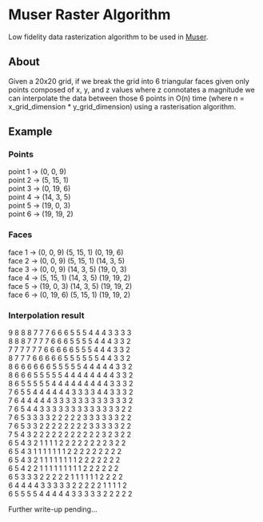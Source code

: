 # Muser Raster Algorithm
Low fidelity data rasterization algorithm to be used in [Muser](https://github.com/anthonymesa/Muser).

## About
Given a 20x20 grid, if we break the grid into 6 triangular faces given only points composed of x, y, and z values where z connotates a magnitude we can interpolate the data between those 6 points in O(n) time (where n = x_grid_dimension * y_grid_dimension) using a rasterisation algorithm.

## Example

### Points

point 1 -> (0, 0, 9)\
point 2 -> (5, 15, 1)\
point 3 -> (0, 19, 6)\
point 4 -> (14, 3, 5)\
point 5 -> (19, 0, 3)\
point 6 -> (19, 19, 2)

### Faces

face 1 -> (0, 0, 9)  (5, 15, 1) (0, 19, 6)\
face 2 -> (0, 0, 9)  (5, 15, 1) (14, 3, 5)\
face 3 -> (0, 0, 9)  (14, 3, 5) (19, 0, 3)\
face 4 -> (5, 15, 1) (14, 3, 5) (19, 19, 2)\
face 5 -> (19, 0, 3) (14, 3, 5) (19, 19, 2)\
face 6 -> (0, 19, 6) (5, 15, 1) (19, 19, 2)

### Interpolation result
9 8 8 8 7 7 7 6 6 6 5 5 5 4 4 4 3 3 3 3 \
8 8 8 7 7 7 7 6 6 6 5 5 5 5 4 4 4 3 3 2 \
7 7 7 7 7 7 6 6 6 6 6 5 5 5 4 4 4 3 3 2 \
8 7 7 7 6 6 6 6 6 5 5 5 5 5 5 4 4 3 3 2 \
8 6 6 6 6 6 6 5 5 5 5 5 4 4 4 4 4 3 3 2 \
8 6 6 6 5 5 5 5 5 4 4 4 4 4 4 4 4 3 3 2 \
8 6 5 5 5 5 5 4 4 4 4 4 4 4 4 4 3 3 3 2 \
7 6 5 5 4 4 4 4 4 4 3 3 3 3 4 4 3 3 3 2 \
7 6 4 4 4 4 4 3 3 3 3 3 3 3 3 3 3 3 3 2 \
7 6 5 4 4 3 3 3 3 3 3 3 3 3 3 3 3 3 2 2 \
7 6 5 3 3 3 3 2 2 2 2 2 3 3 3 3 3 3 2 2 \
7 6 5 3 3 2 2 2 2 2 2 2 2 3 3 3 3 3 2 2 \
7 5 4 3 2 2 2 2 2 2 2 2 2 2 2 3 2 3 2 2 \
6 5 4 3 2 1 1 1 1 2 2 2 2 2 2 2 2 3 2 2 \
6 5 4 3 1 1 1 1 1 1 1 2 2 2 2 2 2 2 2 2 \
6 5 4 3 2 1 1 1 1 1 1 1 1 2 2 2 2 2 2 2 \
6 5 4 2 2 1 1 1 1 1 1 1 1 1 2 2 2 2 2 2 \
6 5 3 3 3 2 2 2 2 2 1 1 1 1 1 1 2 2 2 2 \
6 4 4 4 4 3 3 3 3 3 2 2 2 2 2 1 1 1 1 2 \
6 5 5 5 5 4 4 4 4 4 3 3 3 3 3 2 2 2 2 2 

Further write-up pending...
